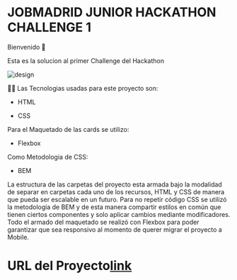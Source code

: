 # JOBMADRID JUNIOR HACKATHON CHALLENGE 1

Bienvenido 👋

Esta es la solucion al primer Challenge del Hackathon

![design](https://user-images.githubusercontent.com/63797901/143689902-ee717054-f4b7-45b6-9b7d-07d14fa66624.png)

👨‍💻 Las Tecnologias usadas para este proyecto son:

- HTML

- CSS

Para el Maquetado de las cards se utilizo:

- Flexbox

Como Metodologia de CSS:

- BEM

La estructura de las carpetas del proyecto esta armada bajo la modalidad de separar en carpetas cada uno de los recursos, HTML y CSS de manera que pueda ser escalable en un futuro. Para no repetir código CSS se utilizó la metodología de BEM y de esta manera compartir estilos en común que tienen ciertos componentes y solo aplicar cambios mediante modificadores. Todo el armado del maquetado se realizó con Flexbox para poder garantizar que sea responsivo al momento de querer migrar el proyecto a Mobile.   

# URL del Proyecto[link](https://hackathon-challenge-one.netlify.app/)